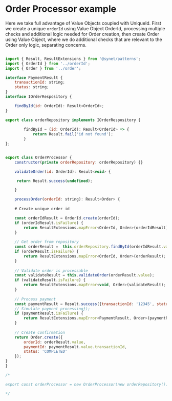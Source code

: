 
# Order Processor example

Here we take full advantage of Value Objects coupled with UniqueId. First we create a unique `orderId` using Value Object OrderId, processing multiple checks and additional logic needed for Order creation, then create Order using Value Object, where we do additional checks that are relevant to the Order only logic, separating concerns.

```javascript

import { Result, ResultExtensions } from '@synet/patterns';
import { OrderId } from '../orderId';
import { Order } from '../order';

interface PaymentResult {
    transactionId: string;
    status: string; 
}
interface IOrderRespository {

    findById(id: OrderId): Result<OrderId>;
}

export class orderRepository implements IOrderRespository {
 
        findById = (id: OrderId): Result<OrderId> => {
            return Result.fail('id not found');
        }
};


export class OrderProcessor {
    constructor(private orderRepository: orderRepository) {}

    validateOrder(id: OrderId): Result<void> {

     return Result.success(undefined);

    }  

    processOrder(orderId: string): Result<Order> {
        
    # Create unique order id 

    const orderIdResult = OrderId.create(orderId);
    if (orderIdResult.isFailure) {
        return ResultExtensions.mapError<OrderId, Order>(orderIdResult);
    }
    
    // Get order from repository
    const orderResult =  this.orderRepository.findById(orderIdResult.value);
    if (orderResult.isFailure) {
        return ResultExtensions.mapError<OrderId, Order>(orderResult);
    }
    
    // Validate order is processable
    const validateResult = this.validateOrder(orderResult.value);
    if (validateResult.isFailure) {
        return ResultExtensions.mapError<void, Order>(validateResult);
    }
    
    // Process payment
    const paymentResult = Result.success({transactionId: '12345', status: 'COMPLETED'});
    // Simulate payment processing});
    if (paymentResult.isFailure) {
        return ResultExtensions.mapError<PaymentResult, Order>(paymentResult);
    }
    
    // Create confirmation
    return Order.create({
        orderId: orderResult.value,
        paymentId: paymentResult.value.transactionId,
        status: 'COMPLETED'
    });
}
}

/* 

export const orderProcessor = new OrderProcessor(new orderRepository());

*/
```